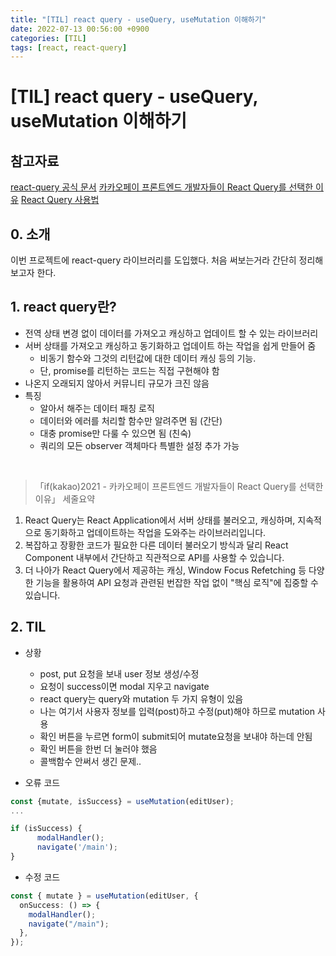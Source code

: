 ```yaml
---
title: "[TIL] react query - useQuery, useMutation 이해하기"
date: 2022-07-13 00:56:00 +0900
categories: [TIL]
tags: [react, react-query]
---
```


# [TIL] react query - useQuery, useMutation 이해하기

## 참고자료

[react-query 공식 문서](https://react-query-beta.tanstack.com/)
[카카오페이 프론트엔드 개발자들이 React Query를 선택한 이유](https://tech.kakaopay.com/post/react-query-1/)
[React Query 사용법](https://velog.io/@leehyunho2001/React-Query-uuj3rjo7)

## 0. 소개

이번 프로젝트에 react-query 라이브러리를 도입했다. 처음 써보는거라 간단히 정리해보고자 한다.

## 1. react query란?

- 전역 상태 변경 없이 데이터를 가져오고 캐싱하고 업데이트 할 수 있는 라이브러리
- 서버 상태를 가져오고 캐싱하고 동기화하고 업데이트 하는 작업을 쉽게 만들어 줌
  - 비동기 함수와 그것의 리턴값에 대한 데이터 캐싱 등의 기능.
  - 단, promise를 리턴하는 코드는 직접 구현해야 함
- 나온지 오래되지 않아서 커뮤니티 규모가 크진 않음
- 특징
  - 알아서 해주는 데이터 패칭 로직
  - 데이터와 에러를 처리할 함수만 알려주면 됨 (간단)
  - 대충 promise만 다룰 수 있으면 됨 (친숙)
  - 쿼리의 모든 observer 객체마다 특별한 설정 추가 가능

<br>

> 「if(kakao)2021 - 카카오페이 프론트엔드 개발자들이 React Query를 선택한 이유」 세줄요약

1. React Query는 React Application에서 서버 상태를 불러오고, 캐싱하며, 지속적으로 동기화하고 업데이트하는 작업을 도와주는 라이브러리입니다.
2. 복잡하고 장황한 코드가 필요한 다른 데이터 불러오기 방식과 달리 React Component 내부에서 간단하고 직관적으로 API를 사용할 수 있습니다.
3. 더 나아가 React Query에서 제공하는 캐싱, Window Focus Refetching 등 다양한 기능을 활용하여 API 요청과 관련된 번잡한 작업 없이 "핵심 로직"에 집중할 수 있습니다.

## 2. TIL

- 상황

  - post, put 요청을 보내 user 정보 생성/수정
  - 요청이 success이면 modal 지우고 navigate
  - react query는 query와 mutation 두 가지 유형이 있음
  - 나는 여기서 사용자 정보를 입력(post)하고 수정(put)해야 하므로 mutation 사용
  - 확인 버튼을 누르면 form이 submit되어 mutate요청을 보내야 하는데 안됨
  - 확인 버튼을 한번 더 눌러야 했음
  - 콜백함수 안써서 생긴 문제..

- 오류 코드

```typescript
const {mutate, isSuccess} = useMutation(editUser);
...

if (isSuccess) {
      modalHandler();
      navigate('/main');
}
```

- 수정 코드

```typescript
const { mutate } = useMutation(editUser, {
  onSuccess: () => {
    modalHandler();
    navigate("/main");
  },
});
```
